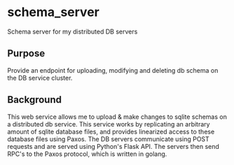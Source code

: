 # schema_server
Schema server for my distributed DB servers

## Purpose

Provide an endpoint for uploading, modifying and deleting db schema on the DB service cluster.

## Background

This web service allows me to upload & make changes to sqlite schemas on a distributed db service. This service works by replicating an arbitrary amount of sqlite database files, and provides linearized access to these database files using Paxos. The DB servers communicate using POST requests and are served using Python's Flask API. The servers then send RPC's to the Paxos protocol, which is written in golang.
